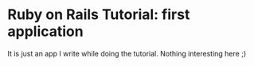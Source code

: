 # Ruby on Rails Tutorial: first application

It is just an app I write while doing the tutorial.
Nothing interesting here ;)
